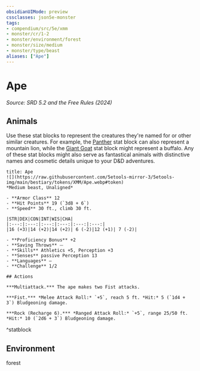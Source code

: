 ```yaml
---
obsidianUIMode: preview
cssclasses: json5e-monster
tags:
- compendium/src/5e/xmm
- monster/cr/1-2
- monster/environment/forest
- monster/size/medium
- monster/type/beast
aliases: ["Ape"]
---
```

# Ape
*Source: SRD 5.2 and the Free Rules (2024)*  

## Animals

Use these stat blocks to represent the creatures they're named for or other similar creatures. For example, the [Panther](compendium/bestiary/beast/panther-xmm.md) stat block can also represent a mountain lion, while the [Giant Goat](compendium/bestiary/beast/giant-goat-xmm.md) stat block might represent a buffalo. Any of these stat blocks might also serve as fantastical animals with distinctive names and cosmetic details unique to your D&D adventures.

```ad-statblock
title: Ape
![](https://raw.githubusercontent.com/5etools-mirror-3/5etools-img/main/bestiary/tokens/XMM/Ape.webp#token)
*Medium beast, Unaligned*

- **Armor Class** 12
- **Hit Points** 19 (`3d8 + 6`)
- **Speed** 30 ft., climb 30 ft.

|STR|DEX|CON|INT|WIS|CHA|
|:---:|:---:|:---:|:---:|:---:|:---:|
|16 (+3)|14 (+2)|14 (+2)| 6 (-2)|12 (+1)| 7 (-2)|

- **Proficiency Bonus** +2
- **Saving Throws** ⏤
- **Skills** Athletics +5, Perception +3
- **Senses** passive Perception 13
- **Languages** —
- **Challenge** 1/2

## Actions

***Multiattack.*** The ape makes two Fist attacks.

***Fist.*** *Melee Attack Roll:* `+5`, reach 5 ft. *Hit:* 5 (`1d4 + 3`) Bludgeoning damage.

***Rock (Recharge 6).*** *Ranged Attack Roll:* `+5`, range 25/50 ft. *Hit:* 10 (`2d6 + 3`) Bludgeoning damage.
```
^statblock

## Environment

forest